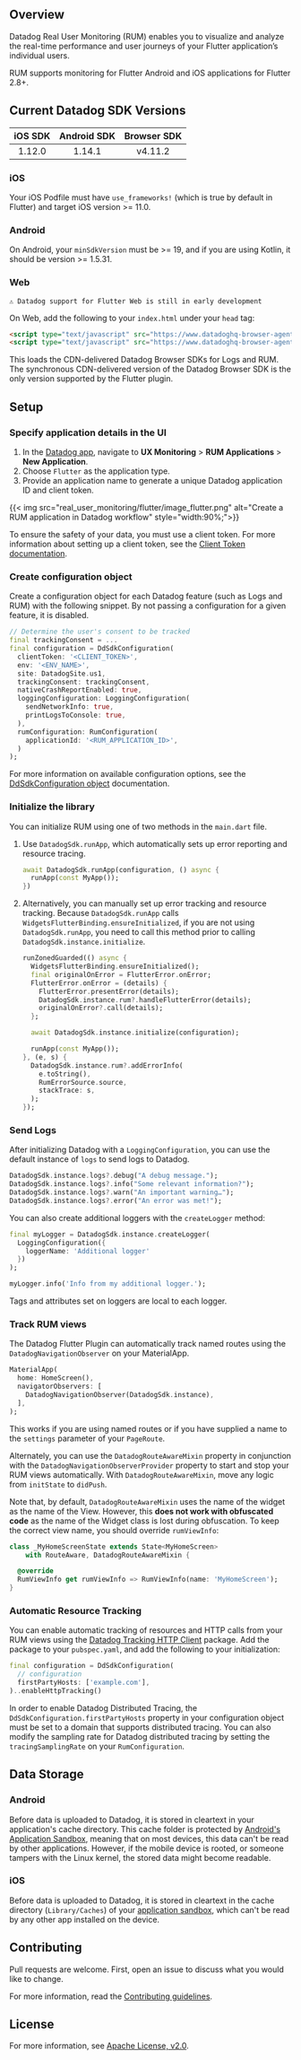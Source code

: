
## Overview

Datadog Real User Monitoring (RUM) enables you to visualize and analyze the real-time performance and user journeys of your Flutter application’s individual users.

RUM supports monitoring for Flutter Android and iOS applications for Flutter 2.8+.

## Current Datadog SDK Versions

[//]: # (SDK Table)

| iOS SDK | Android SDK | Browser SDK |
| :-----: | :---------: | :---------: |
| 1.12.0 | 1.14.1 | v4.11.2 |

[//]: # (End SDK Table)

### iOS

Your iOS Podfile must have `use_frameworks!` (which is true by default in Flutter) and target iOS version >= 11.0.

### Android

On Android, your `minSdkVersion` must be >= 19, and if you are using Kotlin, it should be version >= 1.5.31.

### Web

`⚠️ Datadog support for Flutter Web is still in early development`

On Web, add the following to your `index.html` under your `head` tag:

```html
<script type="text/javascript" src="https://www.datadoghq-browser-agent.com/datadog-logs-v4.js"></script>
<script type="text/javascript" src="https://www.datadoghq-browser-agent.com/datadog-rum-slim-v4.js"></script>
```

This loads the CDN-delivered Datadog Browser SDKs for Logs and RUM. The synchronous CDN-delivered version of the Datadog Browser SDK is the only version supported by the Flutter plugin.

## Setup

### Specify application details in the UI

1. In the [Datadog app][1], navigate to **UX Monitoring** > **RUM Applications** > **New Application**.
2. Choose `Flutter` as the application type.
3. Provide an application name to generate a unique Datadog application ID and client token.

{{< img src="real_user_monitoring/flutter/image_flutter.png" alt="Create a RUM application in Datadog workflow" style="width:90%;">}}

To ensure the safety of your data, you must use a client token. For more information about setting up a client token, see the [Client Token documentation][3].

### Create configuration object

Create a configuration object for each Datadog feature (such as Logs and RUM) with the following snippet. By not passing a configuration for a given feature, it is disabled.

```dart
// Determine the user's consent to be tracked
final trackingConsent = ...
final configuration = DdSdkConfiguration(
  clientToken: '<CLIENT_TOKEN>',
  env: '<ENV_NAME>',
  site: DatadogSite.us1,
  trackingConsent: trackingConsent,
  nativeCrashReportEnabled: true,
  loggingConfiguration: LoggingConfiguration(
    sendNetworkInfo: true,
    printLogsToConsole: true,
  ),
  rumConfiguration: RumConfiguration(
    applicationId: '<RUM_APPLICATION_ID>',
  )
);
```

For more information on available configuration options, see the [DdSdkConfiguration object][9] documentation.

### Initialize the library

You can initialize RUM using one of two methods in the `main.dart` file.

1. Use `DatadogSdk.runApp`, which automatically sets up error reporting and resource tracing. 

   ```dart
   await DatadogSdk.runApp(configuration, () async {
     runApp(const MyApp());
   })
   ```

2. Alternatively, you can manually set up error tracking and resource tracking. Because `DatadogSdk.runApp` calls `WidgetsFlutterBinding.ensureInitialized`, if you are not using `DatadogSdk.runApp`, you need to call this method prior to calling `DatadogSdk.instance.initialize`.

   ```dart
   runZonedGuarded(() async {
     WidgetsFlutterBinding.ensureInitialized();
     final originalOnError = FlutterError.onError;
     FlutterError.onError = (details) {
       FlutterError.presentError(details);
       DatadogSdk.instance.rum?.handleFlutterError(details);
       originalOnError?.call(details);
     };

     await DatadogSdk.instance.initialize(configuration);

     runApp(const MyApp());
   }, (e, s) {
     DatadogSdk.instance.rum?.addErrorInfo(
       e.toString(),
       RumErrorSource.source,
       stackTrace: s,
     );
   });
   ```

### Send Logs

After initializing Datadog with a `LoggingConfiguration`, you can use the default instance of `logs` to send logs to Datadog.

```dart
DatadogSdk.instance.logs?.debug("A debug message.");
DatadogSdk.instance.logs?.info("Some relevant information?");
DatadogSdk.instance.logs?.warn("An important warning…");
DatadogSdk.instance.logs?.error("An error was met!");
```

You can also create additional loggers with the `createLogger` method:

```dart
final myLogger = DatadogSdk.instance.createLogger(
  LoggingConfiguration({
    loggerName: 'Additional logger'
  })
);

myLogger.info('Info from my additional logger.');
```

Tags and attributes set on loggers are local to each logger.

### Track RUM views

The Datadog Flutter Plugin can automatically track named routes using the `DatadogNavigationObserver` on your MaterialApp.

```dart
MaterialApp(
  home: HomeScreen(),
  navigatorObservers: [
    DatadogNavigationObserver(DatadogSdk.instance),
  ],
);
```

This works if you are using named routes or if you have supplied a name to the `settings` parameter of your `PageRoute`.

Alternately, you can use the `DatadogRouteAwareMixin` property in conjunction with the `DatadogNavigationObserverProvider` property to start and stop your RUM views automatically. With `DatadogRouteAwareMixin`, move any logic from `initState` to `didPush`. 

Note that, by default, `DatadogRouteAwareMixin` uses the name of the widget as the name of the View. However, this **does not work with obfuscated code** as the name of the Widget class is lost during obfuscation. To keep the correct view name, you should override `rumViewInfo`:
```dart
class _MyHomeScreenState extends State<MyHomeScreen>
    with RouteAware, DatadogRouteAwareMixin {

  @override
  RumViewInfo get rumViewInfo => RumViewInfo(name: 'MyHomeScreen');
}
```

### Automatic Resource Tracking

You can enable automatic tracking of resources and HTTP calls from your RUM views using the [Datadog Tracking HTTP Client][7] package. Add the package to your `pubspec.yaml`, and add the following to your initialization:

```dart
final configuration = DdSdkConfiguration(
  // configuration
  firstPartyHosts: ['example.com'],
)..enableHttpTracking()
```

In order to enable Datadog Distributed Tracing, the `DdSdkConfiguration.firstPartyHosts` property in your configuration object must be set to a domain that supports distributed tracing. You can also modify the sampling rate for Datadog distributed tracing by setting the `tracingSamplingRate` on your `RumConfiguration`.

## Data Storage

### Android

Before data is uploaded to Datadog, it is stored in cleartext in your application's cache directory.
This cache folder is protected by [Android's Application Sandbox][6], meaning that on most devices,
this data can't be read by other applications. However, if the mobile device is rooted, or someone
tampers with the Linux kernel, the stored data might become readable.

### iOS

Before data is uploaded to Datadog, it is stored in cleartext in the cache directory (`Library/Caches`)
of your [application sandbox][10], which can't be read by any other app installed on the device.

## Contributing

Pull requests are welcome. First, open an issue to discuss what you would like to change. 

For more information, read the [Contributing guidelines][4].

## License

For more information, see [Apache License, v2.0][5].

[1]: https://app.datadoghq.com/rum/application/create
[2]: https://docs.datadoghq.com/account_management/api-app-keys/#api-keys
[3]: https://docs.datadoghq.com/account_management/api-app-keys/#client-tokens
[4]: https://github.com/DataDog/dd-sdk-flutter/blob/main/CONTRIBUTING.md
[5]: https://github.com/DataDog/dd-sdk-flutter/blob/main/LICENSE
[6]: https://source.android.com/security/app-sandbox
[7]: https://pub.dev/packages/datadog_tracking_http_client
[9]: https://pub.dev/documentation/datadog_flutter_plugin/latest/datadog_flutter_plugin/DdSdkConfiguration-class.html
[10]: https://support.apple.com/guide/security/security-of-runtime-process-sec15bfe098e/web
